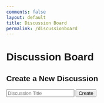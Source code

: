 ```yaml
---
comments: false
layout: default
title: Discussion Board
permalink: /discussionboard
---
```


<html>
<head>
    <title>Discussion Board</title>
    <style>
        /* Basic styling for the discussion board */
        body {
            font-family: Arial, sans-serif;
            margin: 20px;
        }
        .discussion {
            border: 1px solid #ccc;
            padding: 10px;
            margin: 10px 0;
        }
        .post {
            border: 1px solid #eee;
            padding: 10px;
            margin: 10px 0;
        }
        .comment {
            border: 1px solid #f0f0f0;
            padding: 5px;
            margin: 5px 0;
        }
    </style>
</head>
<body>
    <h1>Discussion Board</h1>
    <!-- Create a new discussion form -->
    <h2>Create a New Discussion</h2>
    <form id="create-discussion-form">
        <input type="text" id="discussion-title" placeholder="Discussion Title">
        <button type="submit">Create</button>
    </form>
    <!-- List of discussions -->
    <div id="discussion-list"></div>
    <script>
        // Function to fetch and display discussions
        function fetchDiscussions() {
            fetch('/discussions', { method: 'GET' })
                .then(response => response.json())
                .then(data => {
                    const discussionList = document.getElementById('discussion-list');
                    discussionList.innerHTML = '';
                    data.forEach(discussion => {
                        // Create a discussion container
                        const discussionDiv = document.createElement('div');
                        discussionDiv.className = 'discussion';
                        // Add the discussion title
                        const title = document.createElement('h3');
                        title.innerText = discussion.title;
                        discussionDiv.appendChild(title);
                        // Add a form for creating a post
                        const postForm = document.createElement('form');
                        postForm.className = 'create-post-form';
                        postForm.innerHTML = `
                            <input type="text" placeholder="New Post">
                            <button type="submit">Post</button>
                        `;
                        // Add the post form to the discussion container
                        discussionDiv.appendChild(postForm);
                        // Add an empty div to display posts
                        const postContainer = document.createElement('div');
                        postContainer.className = 'post-container';
                        // Event listener to create a new post
                        postForm.addEventListener('submit', function (e) {
                            e.preventDefault();
                            const newPostInput = postForm.querySelector('input');
                            const newPost = newPostInput.value;
                            if (newPost) {
                                // Call the create post API and then refresh the discussion
                                createPost(discussion.title, newPost);
                                fetchDiscussions();
                                newPostInput.value = '';
                            }
                        });
                        // Append the post container to the discussion container
                        discussionDiv.appendChild(postContainer);
                        // Fetch and display posts for this discussion
                        fetchPosts(discussion.title, postContainer);
                        // Append the discussion container to the list
                        discussionList.appendChild(discussionDiv);
                    });
                });
        }
        // Function to create a new post
        function createPost(discussionTitle, content) {
            fetch(`/discussions?title=${discussionTitle}`, {
                method: 'POST',
                headers: {
                    'Content-Type': 'application/json',
                },
                body: JSON.stringify({ 'content': content }),
            });
        }
        // Function to fetch and display posts for a discussion
        function fetchPosts(discussionTitle, postContainer) {
            fetch(`/discussions/${discussionTitle}/posts`, { method: 'GET' })
                .then(response => response.json())
                .then(data => {
                    const posts = data;
                    postContainer.innerHTML = '';
                    posts.forEach(post => {
                        // Create a post container
                        const postDiv = document.createElement('div');
                        postDiv.className = 'post';
                        // Add the post content
                        const content = document.createElement('p');
                        content.innerText = post.content;
                        postDiv.appendChild(content);
                        // Add a form for creating a comment
                        const commentForm = document.createElement('form');
                        commentForm.className = 'create-comment-form';
                        commentForm.innerHTML = `
                            <input type="text" placeholder="Leave a Comment">
                            <button type="submit">Comment</button>
                        `;
                        // Add the comment form to the post container
                        postDiv.appendChild(commentForm);
                        // Add an empty div to display comments
                        const commentContainer = document.createElement('div');
                        commentContainer.className = 'comment-container';
                        // Event listener to create a new comment
                        commentForm.addEventListener('submit', function (e) {
                            e.preventDefault();
                            const newCommentInput = commentForm.querySelector('input');
                            const newComment = newCommentInput.value;
                            if (newComment) {
                                // Call the create comment API and then refresh the comments
                                createComment(discussionTitle, post.post_id, newComment);
                                fetchComments(discussionTitle, post.post_id, commentContainer);
                                newCommentInput.value = '';
                            }
                        });
                        // Append the post container to the post container
                        postContainer.appendChild(postDiv);
                        // Append the comment container to the post container
                        postContainer.appendChild(commentContainer);
                        // Fetch and display comments for this post
                        fetchComments(discussionTitle, post.post_id, commentContainer);
                    });
                });
        }
        // Function to create a new comment
        function createComment(discussionTitle, postId, content) {
            fetch(`/discussions/${discussionTitle}/posts/${postId}/comments`, {
                method: 'POST',
                headers: {
                    'Content-Type': 'application/json',
                },
                body: JSON.stringify({ 'content': content }),
            });
        }
        // Function to fetch and display comments for a post
        function fetchComments(discussionTitle, postId, commentContainer) {
            fetch(`/discussions/${discussionTitle}/posts/${postId}/comments`, { method: 'GET' })
                .then(response => response.json())
                .then(data => {
                    const comments = data.comments;
                    commentContainer.innerHTML = '';
                    comments.forEach(comment => {
                        // Create a comment container
                        const commentDiv = document.createElement('div');
                        commentDiv.className = 'comment';
                        // Add the comment content
                        const content = document.createElement('p');
                        content.innerText = comment.content;
                        commentDiv.appendChild(content);
                        // Append the comment container to the comment container
                        commentContainer.appendChild(commentDiv);
                    });
                });
        }
        // Initial fetch of discussions
        fetchDiscussions();
    </script>
</body>
</html>